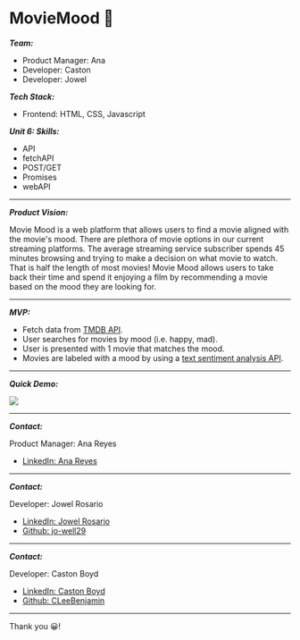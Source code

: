 # MovieMood 🎥

***Team:***

* Product Manager: Ana
* Developer: Caston
* Developer: Jowel
  
***Tech Stack:***

* Frontend: HTML, CSS, Javascript

***Unit 6: Skills:***

* API
* fetchAPI
* POST/GET
* Promises
* webAPI

___
***Product Vision:***

Movie Mood is a web platform that allows users to find a movie aligned with the movie's mood. There are plethora of movie options in our current streaming platforms. The average streaming service subscriber spends 45 minutes browsing and trying to make a decision on what movie to watch. That is half the length of most movies! Movie Mood allows users to take back their time and spend it enjoying a film by recommending a movie based on the mood they are looking for. 

___
***MVP:***

* Fetch data from [TMDB API](https://developers.themoviedb.org/4/getting-started/authorization).
* User searches for movies by mood (i.e. happy, mad).
* User is presented with 1 movie that matches the mood.
* Movies are labeled with a mood by using a [text sentiment analysis API](https://rapidapi.com/fyhao/api/text-sentiment-analysis-method/).
  
___

***Quick Demo:***

![](imgs/preview.gif)


___

***Contact:***

Product Manager: Ana Reyes

* [LinkedIn: Ana Reyes](https://www.linkedin.com/in/anavreyes/)

___

***Contact:***

Developer: Jowel Rosario

* [LinkedIn: Jowel Rosario](https://www.linkedin.com/in/jowel-rosario/)
* [Github: jo-well29](https://github.com/jo-well29)
  
___

***Contact:***

Developer: Caston Boyd

* [LinkedIn: Caston Boyd](https://www.linkedin.com/in/castonboyd/)
* [Github: CLeeBenjamin](https://github.com/CLeeBenjamin)
___

Thank you 😀!
